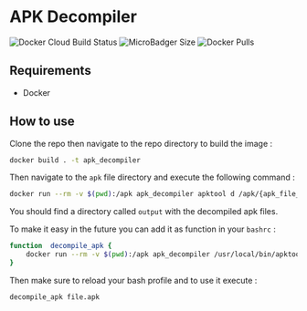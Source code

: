 # APK Decompiler

![Docker Cloud Build Status](https://img.shields.io/docker/cloud/build/morxander/apk_decompiler) ![MicroBadger Size](https://img.shields.io/microbadger/image-size/morxander/apk_decompiler) ![Docker Pulls](https://img.shields.io/docker/pulls/morxander/apk_decompiler)


##  Requirements
- Docker

## How to use
Clone the repo then navigate to the repo directory to build the image :

```bash
docker build . -t apk_decompiler
```

Then navigate to the `apk` file directory and execute the following command :

```bash
docker run --rm -v $(pwd):/apk apk_decompiler apktool d /apk/{apk_file_name.apk} -o /apk/output
```

You should find a directory called `output`  with the decompiled apk files.

To make it easy in the future you can add it as function in your `bashrc` :

```bash
function  decompile_apk {
	docker run --rm -v $(pwd):/apk apk_decompiler /usr/local/bin/apktool d /apk/$1 -o /apk/output
}
```

Then make sure to reload your bash profile and to use it execute  :

```bash
decompile_apk file.apk
```